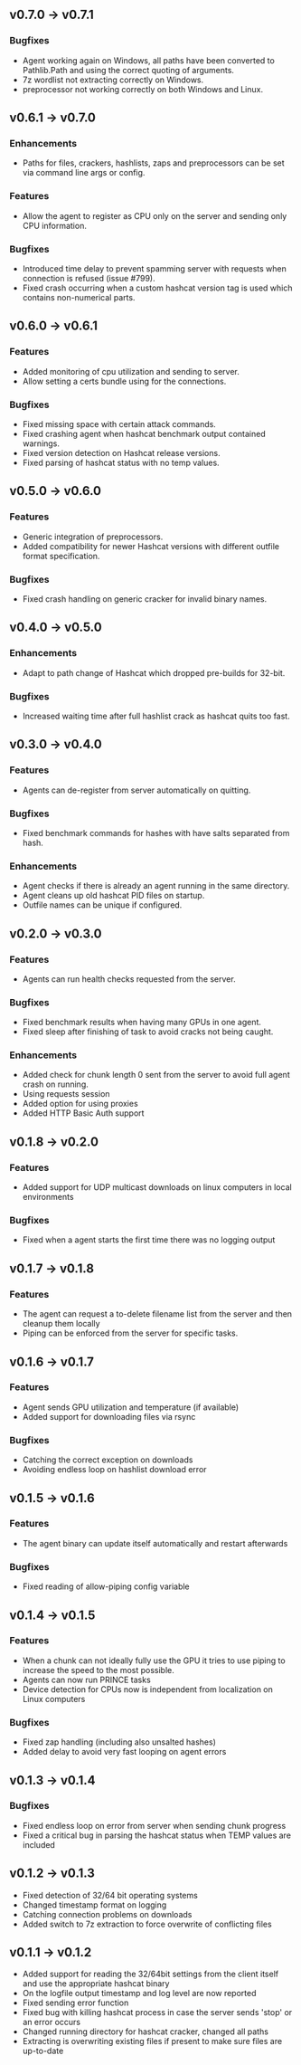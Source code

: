## v0.7.0 -> v0.7.1

### Bugfixes

* Agent working again on Windows, all paths have been converted to Pathlib.Path and using the correct quoting of arguments.
* 7z wordlist not extracting correctly on Windows.
* preprocessor not working correctly on both Windows and Linux.

## v0.6.1 -> v0.7.0

### Enhancements

* Paths for files, crackers, hashlists, zaps and preprocessors can be set via command line args or config.

### Features

* Allow the agent to register as CPU only on the server and sending only CPU information.

### Bugfixes

* Introduced time delay to prevent spamming server with requests when connection is refused (issue #799).
* Fixed crash occurring when a custom hashcat version tag is used which contains non-numerical parts.

## v0.6.0 -> v0.6.1

### Features

* Added monitoring of cpu utilization and sending to server.
* Allow setting a certs bundle using for the connections.

### Bugfixes
* Fixed missing space with certain attack commands.
* Fixed crashing agent when hashcat benchmark output contained warnings.
* Fixed version detection on Hashcat release versions.
* Fixed parsing of hashcat status with no temp values.

## v0.5.0 -> v0.6.0

### Features

* Generic integration of preprocessors.
* Added compatibility for newer Hashcat versions with different outfile format specification.

### Bugfixes

* Fixed crash handling on generic cracker for invalid binary names.

## v0.4.0 -> v0.5.0

### Enhancements

* Adapt to path change of Hashcat which dropped pre-builds for 32-bit.

### Bugfixes

* Increased waiting time after full hashlist crack as hashcat quits too fast.

## v0.3.0 -> v0.4.0

### Features

* Agents can de-register from server automatically on quitting.

### Bugfixes

* Fixed benchmark commands for hashes with have salts separated from hash.

### Enhancements

* Agent checks if there is already an agent running in the same directory.
* Agent cleans up old hashcat PID files on startup.
* Outfile names can be unique if configured.

## v0.2.0 -> v0.3.0

### Features

* Agents can run health checks requested from the server.

### Bugfixes

* Fixed benchmark results when having many GPUs in one agent.
* Fixed sleep after finishing of task to avoid cracks not being caught.

### Enhancements

* Added check for chunk length 0 sent from the server to avoid full agent crash on running.
* Using requests session
* Added option for using proxies
* Added HTTP Basic Auth support

## v0.1.8 -> v0.2.0

### Features

* Added support for UDP multicast downloads on linux computers in local environments

### Bugfixes

* Fixed when a agent starts the first time there was no logging output

## v0.1.7 -> v0.1.8

### Features

* The agent can request a to-delete filename list from the server and then cleanup them locally
* Piping can be enforced from the server for specific tasks.

## v0.1.6 -> v0.1.7

### Features

* Agent sends GPU utilization and temperature (if available)
* Added support for downloading files via rsync

### Bugfixes

* Catching the correct exception on downloads
* Avoiding endless loop on hashlist download error

## v0.1.5 -> v0.1.6

### Features

* The agent binary can update itself automatically and restart afterwards

### Bugfixes

* Fixed reading of allow-piping config variable

## v0.1.4 -> v0.1.5

### Features

* When a chunk can not ideally fully use the GPU it tries to use piping to increase the speed to the most possible.
* Agents can now run PRINCE tasks
* Device detection for CPUs now is independent from localization on Linux computers

### Bugfixes

* Fixed zap handling (including also unsalted hashes)
* Added delay to avoid very fast looping on agent errors

## v0.1.3 -> v0.1.4

### Bugfixes

* Fixed endless loop on error from server when sending chunk progress
* Fixed a critical bug in parsing the hashcat status when TEMP values are included

## v0.1.2 -> v0.1.3

* Fixed detection of 32/64 bit operating systems
* Changed timestamp format on logging
* Catching connection problems on downloads
* Added switch to 7z extraction to force overwrite of conflicting files

## v0.1.1 -> v0.1.2

* Added support for reading the 32/64bit settings from the client itself and use the appropriate hashcat binary
* On the logfile output timestamp and log level are now reported
* Fixed sending error function
* Fixed bug with killing hashcat process in case the server sends 'stop' or an error occurs
* Changed running directory for hashcat cracker, changed all paths
* Extracting is overwriting existing files if present to make sure files are up-to-date

